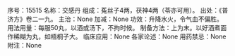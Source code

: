 序号：15515
名称：交感丹
组成：菟丝子4两，茯神4两（苓亦可用）。
出处：《普济方》卷二一九。
主治：None
加减：None
功效：升降水火，令气血不偏胜。
用法用量：每服50丸，以酒或汤下，不拘时候。
制备方法：上为末。以好酒煮面作稀糊为丸，如梧桐子大。
临床应用：None
各家论述：None
用药禁忌：None
附注：None
